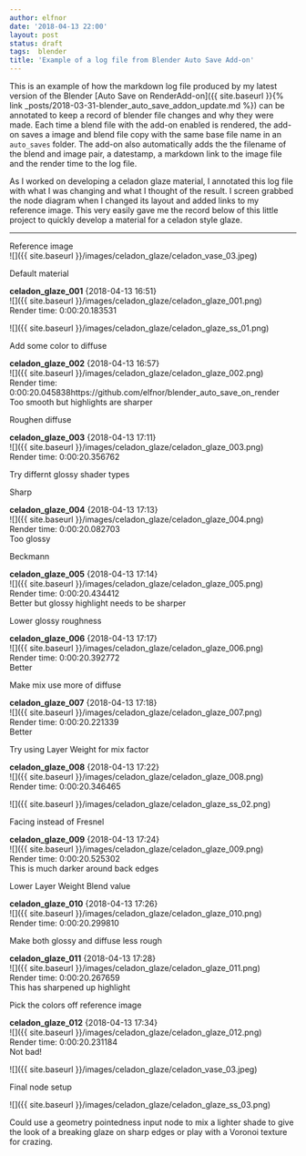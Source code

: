 ```yaml
---
author: elfnor
date: '2018-04-13 22:00'
layout: post
status: draft
tags:  blender
title: 'Example of a log file from Blender Auto Save Add-on'
---
```


This is an example of how the markdown log file produced by my latest version of the Blender [Auto Save on RenderAdd-on]({{ site.baseurl }}{% link _posts/2018-03-31-blender_auto_save_addon_update.md %}) can be annotated to keep a record of blender file changes and why they were made. Each time a blend file with the add-on enabled is rendered, the add-on saves a image and blend file copy with the same base file name in an `auto_saves` folder. The add-on also automatically adds the the filename of the blend and image pair, a datestamp, a markdown link to the image file and the render time to the log file.

As I worked on developing a celadon glaze material, I annotated this log file with what I was changing and what I thought of the result. I screen grabbed the node diagram when I changed its layout and added links to my reference image. This very easily gave me the record below of this little project to quickly develop a material for a celadon style glaze.

------------------------------------------------------------------------

Reference image  
![]({{ site.baseurl }}/images/celadon_glaze/celadon_vase_03.jpeg)

Default material    

**celadon_glaze_001** {2018-04-13 16:51}  
![]({{ site.baseurl }}/images/celadon_glaze/celadon_glaze_001.png)  
Render time: 0:00:20.183531  

![]({{ site.baseurl }}/images/celadon_glaze/celadon_glaze_ss_01.png)

Add some color to diffuse  

**celadon_glaze_002** {2018-04-13 16:57}  
![]({{ site.baseurl }}/images/celadon_glaze/celadon_glaze_002.png)  
Render time: 0:00:20.045838https://github.com/elfnor/blender_auto_save_on_render  
Too smooth but highlights are sharper    

Roughen diffuse  

**celadon_glaze_003** {2018-04-13 17:11}  
![]({{ site.baseurl }}/images/celadon_glaze/celadon_glaze_003.png)  
Render time: 0:00:20.356762   

Try differnt glossy shader types  

Sharp  

**celadon_glaze_004** {2018-04-13 17:13}  
![]({{ site.baseurl }}/images/celadon_glaze/celadon_glaze_004.png)  
Render time: 0:00:20.082703  
Too glossy  

Beckmann  

**celadon_glaze_005** {2018-04-13 17:14}  
![]({{ site.baseurl }}/images/celadon_glaze/celadon_glaze_005.png)  
Render time: 0:00:20.434412  
Better but glossy highlight needs to be sharper  

Lower glossy roughness  

**celadon_glaze_006** {2018-04-13 17:17}  
![]({{ site.baseurl }}/images/celadon_glaze/celadon_glaze_006.png)  
Render time: 0:00:20.392772   
Better  

Make mix use more of diffuse  

**celadon_glaze_007** {2018-04-13 17:18}  
![]({{ site.baseurl }}/images/celadon_glaze/celadon_glaze_007.png)  
Render time: 0:00:20.221339  
Better  

Try using Layer Weight for mix factor  

**celadon_glaze_008** {2018-04-13 17:22}  
![]({{ site.baseurl }}/images/celadon_glaze/celadon_glaze_008.png)  
Render time: 0:00:20.346465  

![]({{ site.baseurl }}/images/celadon_glaze/celadon_glaze_ss_02.png)  

Facing instead of Fresnel

**celadon_glaze_009** {2018-04-13 17:24}  
![]({{ site.baseurl }}/images/celadon_glaze/celadon_glaze_009.png)  
Render time: 0:00:20.525302  
This is much darker around back edges

Lower Layer Weight Blend value

**celadon_glaze_010** {2018-04-13 17:26}  
![]({{ site.baseurl }}/images/celadon_glaze/celadon_glaze_010.png)  
Render time: 0:00:20.299810  

Make both glossy and diffuse less rough

**celadon_glaze_011** {2018-04-13 17:28}  
![]({{ site.baseurl }}/images/celadon_glaze/celadon_glaze_011.png)  
Render time: 0:00:20.267659  
This has sharpened up highlight

Pick the colors off reference image

**celadon_glaze_012** {2018-04-13 17:34}  
![]({{ site.baseurl }}/images/celadon_glaze/celadon_glaze_012.png)  
Render time: 0:00:20.231184   
Not bad!

![]({{ site.baseurl }}/images/celadon_glaze/celadon_vase_03.jpeg)  

Final node setup

![]({{ site.baseurl }}/images/celadon_glaze/celadon_glaze_ss_03.png)  

Could use a geometry pointedness input node to mix a lighter shade to give the look of a breaking glaze on sharp edges or play with a Voronoi texture for crazing.
